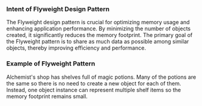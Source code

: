 ### Intent of Flyweight Design Pattern
The Flyweight design pattern is crucial for optimizing memory usage and enhancing application performance. By
minimizing the number of objects created, it significantly reduces the memory footprint. The primary goal of the
Flyweight pattern is to share as much data as possible among similar objects, thereby improving efficiency and
performance.

### Example of Flyweight Pattern
Alchemist's shop has shelves full of magic potions. Many of the potions are the same so there is no need to create a new
object for each of them. Instead, one object instance can represent multiple shelf items so the memory footprint remains
small.
